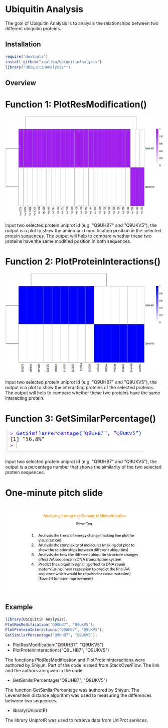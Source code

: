 
# Ubiquitin Analysis

The goal of Ubiquitin Analysis is to analysis the relationships between two different ubiquitin proteins.

## Installation

``` r
require("devtools")
install_github("sealigu/UbiquitinAnalysis")
library("UbiquitinAnalysis"")
```

## Overview

# Function 1: PlotResModification()
![](./pic/Res._Modification_Example.png)

Input two selected protein uniprot id (e.g. "Q9UHB7" and "Q9UKV5"), the output is a plot to show the amino acid modification position in the selected protein sequences. The output will help to compare whether these two proteins have the same modified position in both sequences.

# Function 2: PlotProteinInteractions()
![](./pic/Protein_Interaction_Example.png)

Input two selected protein uniprot id (e.g. "Q9UHB7" and "Q9UKV5"), the output is a plot to show the interacting proteins of the selected proteins. The output will help to compare whether these two proteins have the same interacting protein.

# Function 3: GetSimilarPercentage()
![](./pic/Similar_Percentage_Example.png)

Input two selected protein uniprot id (e.g. "Q9UHB7" and "Q9UKV5"), the output is a percentage number that shows the similarity of the two selected protein sequences.

# One-minute pitch slide
![](./pic/TANG_S_A1.png)


## Example
``` r
library(Ubiquitin Analysis);
PlotResModification("Q9UHB7", "Q9UKV5");
PlotProteinInteractions("Q9UHB7", "Q9UKV5");
GetSimilarPercentage("Q9UHB7", "Q9UKV5");
```
- PlotResModification("Q9UHB7", "Q9UKV5")
- PlotProteinInteractions("Q9UHB7", "Q9UKV5")

The functions PlotResModification and PlotProteinInteractions were authored by Shiyun. Part of the code is used from StackOverFlow. The link and the authors are given in the code.

- GetSimilarPercentage("Q9UHB7", "Q9UKV5")

The function GetSimilarPercentage was authored by Shiyun. The Levenshtein distance algorithm was used to measuring the differences between two sequences.

- library(UniprotR)

The library UniprotR was used to retrieve data from UniProt services.
